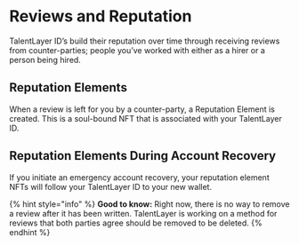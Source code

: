 # Reviews and Reputation

TalentLayer ID’s build their reputation over time through receiving reviews from counter-parties; people you’ve worked with either as a hirer or a person being hired.

## **Reputation Elements**

When a review is left for you by a counter-party, a Reputation Element is created. This is a soul-bound NFT that is associated with your TalentLayer ID.

## **Reputation Elements During Account Recovery**

If you initiate an emergency account recovery, your reputation element NFTs will follow your TalentLayer ID to your new wallet.

{% hint style="info" %}
**Good to know:** Right now, there is no way to remove a review after it has been written. TalentLayer is working on a method for reviews that both parties agree should be removed to be deleted.&#x20;
{% endhint %}
